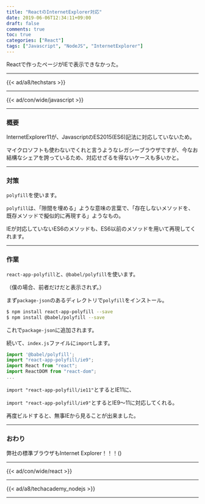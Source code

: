 ```yaml
---
title: "ReactのInternetExplorer対応"
date: 2019-06-06T12:34:11+09:00
draft: false
comments: true
toc: true
categories: ["React"]
tags: ["Javascript", "NodeJS", "InternetExplorer"]
---
```


Reactで作ったページがIEで表示できなかった。

<!--more-->

---

{{< ad/a8/techstars >}}

---

{{< ad/con/wide/javascript >}}

---

### 概要

InternetExplorer11が、JavascriptのES2015(ES6)記法に対応していないため。

マイクロソフトも使わないでくれと言うようなレガシーブラウザですが、今なお結構なシェアを誇っているため、対応せざるを得ないケースも多いかと。

---

### 対策

`polyfill`を使います。

`polyfill`は、「隙間を埋める」ような意味の言葉で、「存在しないメソッドを、既存メソッドで擬似的に再現する」ようなもの。

IEが対応していないES6のメソッドも、ES6以前のメソッドを用いて再現してくれます。

---

### 作業

`react-app-polyfill`と、`@babel/polyfill`を使います。

（僕の場合、前者だけだと表示されず。）

まず`package-json`のあるディレクトリで`polyfill`をインストール。

```sh
$ npm install react-app-polyfill --save
$ npm install @babel/polyfill --save
```

これで`package-json`に追加されます。

続いて、`index.js`ファイルに`import`します。

```js
import '@babel/polyfill'; 
import "react-app-polyfill/ie9";
import React from "react";
import ReactDOM from "react-dom";
...
```

`import "react-app-polyfill/ie11"`とするとIE11に、

`import "react-app-polyfill/ie9"`とするとIE9〜11に対応してくれる。

再度ビルドすると、無事IEから見ることが出来ました。

---

### おわり

弊社の標準ブラウザもInternet Explorer！！！()

---

{{< ad/con/wide/react >}}

---

{{< ad/a8/techacademy_nodejs >}}

---
